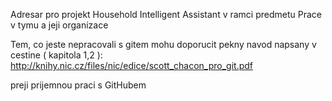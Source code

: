 Adresar pro projekt Household Intelligent Assistant v ramci predmetu Prace v tymu a jeji organizace


Tem, co jeste nepracovali s gitem mohu doporucit pekny navod napsany v cestine ( kapitola 1,2 ):
http://knihy.nic.cz/files/nic/edice/scott_chacon_pro_git.pdf

preji prijemnou praci s GitHubem 

